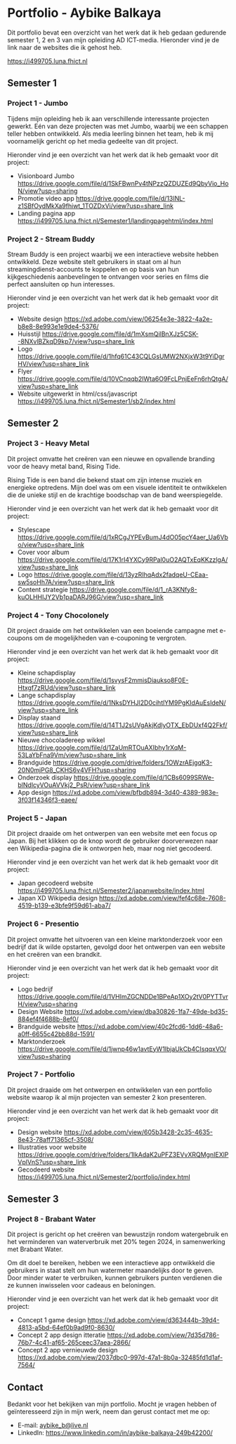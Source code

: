 # Portfolio - Aybike Balkaya

Dit portfolio bevat een overzicht van het werk dat ik heb gedaan gedurende semester 1, 2 en 3 van mijn opleiding AD ICT-media.
Hieronder vind je de link naar de websites die ik gehost heb.

https://i499705.luna.fhict.nl 

## Semester 1

### Project 1 - Jumbo 

Tijdens mijn opleiding heb ik aan verschillende interessante projecten gewerkt. Eén van deze projecten was met Jumbo, waarbij we een schappen teller hebben ontwikkeld. Als media leerling binnen het team, heb ik mij voornamelijk gericht op het media gedeelte van dit project.

Hieronder vind je een overzicht van het werk dat ik heb gemaakt voor dit project:

* Visionboard Jumbo https://drive.google.com/file/d/1SkFBwnPv4tNPzzQZDUZEd9QbyVio_HoN/view?usp=sharing
* Promotie video app https://drive.google.com/file/d/13INL-z1SBfOydMkXa9fhiwt_1TOZDxVi/view?usp=share_link
* Landing pagina app https://i499705.luna.fhict.nl/Semester1/landingpagehtml/index.html

### Project 2 - Stream Buddy

Stream Buddy is een project waarbij we een interactieve website hebben ontwikkeld. Deze website stelt gebruikers in staat om al hun streamingdienst-accounts te koppelen en op basis van hun kijkgeschiedenis aanbevelingen te ontvangen voor series en films die perfect aansluiten op hun interesses.

Hieronder vind je een overzicht van het werk dat ik heb gemaakt voor dit project:

* Website design https://xd.adobe.com/view/06254e3e-3822-4a2e-b8e8-8e993e1e9de4-5376/
* Huisstijl https://drive.google.com/file/d/1mXsmQilBnXJz5CSK--8NXvlBZkqD9kp7/view?usp=share_link
* Logo https://drive.google.com/file/d/1hfq61C43CQLGsUMW2NXjxW3t9YiDgrHV/view?usp=share_link
* Flyer https://drive.google.com/file/d/10VCnqqb2lWta6O9FcLPnjEeFn6rhQtgA/view?usp=share_link
* Website uitgewerkt in html/css/javascript https://i499705.luna.fhict.nl/Semester1/sb2/index.html 

## Semester 2

### Project 3 - Heavy Metal

Dit project omvatte het creëren van een nieuwe en opvallende branding voor de heavy metal band, Rising Tide.

Rising Tide is een band die bekend staat om zijn intense muziek en energieke optredens. Mijn doel was om een visuele identiteit te ontwikkelen die de unieke stijl en de krachtige boodschap van de band weerspiegelde.

Hieronder vind je een overzicht van het werk dat ik heb gemaakt voor dit project:

* Stylescape https://drive.google.com/file/d/1xRCgJYPEvBumJ4dO05pcY4aer_Ua6Vbo/view?usp=share_link
* Cover voor album https://drive.google.com/file/d/17K1rI4YXCy9RPal0uO2AQTxEqKKzzlgA/view?usp=share_link
* Logo https://drive.google.com/file/d/13yzRIhqAdx2fadqeU-CEaa-sw5soHh7A/view?usp=share_link 
* Content strategie https://drive.google.com/file/d/1_rA3KNfy8-kuOLHHIJY2Vb1paDARJ96G/view?usp=share_link 

### Project 4 - Tony Chocolonely

Dit project draaide om het ontwikkelen van een boeiende campagne met e-coupons om de mogelijkheden van e-couponing te vergroten.

Hieronder vind je een overzicht van het werk dat ik heb gemaakt voor dit project:

* Kleine schapdisplay https://drive.google.com/file/d/1svysF2mmisDiaukso8F0E-Htxgf7zRUd/view?usp=share_link
* Lange schapdisplay https://drive.google.com/file/d/1NksDYHJl2D0cihtlYM9PgKIdAuEsIdeN/view?usp=share_link
* Display staand https://drive.google.com/file/d/14T1J2sUVgAkjKdlyOTX_EbDUxf4Q2Fkf/view?usp=share_link
* Nieuwe chocoladereep wikkel https://drive.google.com/file/d/1ZaUmRTOuAXIbhy1rXqM-53LaYbFna9Vm/view?usp=share_link
* Brandguide https://drive.google.com/drive/folders/1OWzrAEjgqK3-20N0mjPG8_CKHS6v4VFH?usp=sharing 
* Onderzoek display https://drive.google.com/file/d/1CBs6099SRWe-blNdlcyVOuAVVkj2_PsR/view?usp=share_link
* App design https://xd.adobe.com/view/bfbdb894-3d40-4389-983e-3f03f14346f3-eaee/

### Project 5 - Japan 

Dit project draaide om het ontwerpen van een website met een focus op Japan. Bij het klikken op de knop wordt de gebruiker doorverwezen naar een Wikipedia-pagina die ik ontworpen heb, maar nog niet gecodeerd.

Hieronder vind je een overzicht van het werk dat ik heb gemaakt voor dit project:

* Japan gecodeerd website https://i499705.luna.fhict.nl/Semester2/japanwebsite/index.html 
* Japan XD Wikipedia design https://xd.adobe.com/view/fef4c68e-7608-4519-b139-e3bfe9f59d61-aba7/ 

### Project 6 - Presentio

Dit project omvatte het uitvoeren van een kleine marktonderzoek voor een bedrijf dat ik wilde opstarten, gevolgd door het ontwerpen van een website en het creëren van een brandkit.

Hieronder vind je een overzicht van het werk dat ik heb gemaakt voor dit project:

* Logo bedrijf https://drive.google.com/file/d/1VHImZGCNDDe1BPeAp1XOy2tV0PYTTvrH/view?usp=sharing
* Design Website https://xd.adobe.com/view/dba30826-1fa7-49de-bd35-884ef4f4688b-8ef0/
* Brandguide website https://xd.adobe.com/view/40c2fcd6-1dd6-48a6-a0ff-6655c42bb88d-1591/
* Marktonderzoek https://drive.google.com/file/d/1jwnp46w1avtEyW1lbjaUkCb4CIsqqxVO/view?usp=sharing 

### Project 7 - Portfolio 

Dit project draaide om het ontwerpen en ontwikkelen van een portfolio website waarop ik al mijn projecten van semester 2 kon presenteren.

Hieronder vind je een overzicht van het werk dat ik heb gemaakt voor dit project:

* Design website https://xd.adobe.com/view/605b3428-2c35-4635-8e43-78aff71365cf-3508/
* Illustraties voor website https://drive.google.com/drive/folders/1IkAdaK2uPFZ3EVvXRQMgnIEXlPVplVnS?usp=share_link 
* Gecodeerd website https://i499705.luna.fhict.nl/Semester2/portfolio/index.html 

## Semester 3

### Project 8 - Brabant Water

Dit project is gericht op het creëren van bewustzijn rondom watergebruik en het verminderen van waterverbruik met 20% tegen 2024, in samenwerking met Brabant Water.

Om dit doel te bereiken, hebben we een interactieve app ontwikkeld die gebruikers in staat stelt om hun watermeter maandelijks door te geven. Door minder water te verbruiken, kunnen gebruikers punten verdienen die ze kunnen inwisselen voor cadeaus en beloningen.

Hieronder vind je een overzicht van het werk dat ik heb gemaakt voor dit project:

* Concept 1 game design https://xd.adobe.com/view/d363444b-39d4-4813-a5bd-64ef0b9ad9f0-8630/ 
* Concept 2 app design itteratie https://xd.adobe.com/view/7d35d786-76b7-4c41-af65-265ceec37aea-2866/
* Concept 2 app vernieuwde design https://xd.adobe.com/view/2037dbc0-997d-47a1-8b0a-32485fd1d1af-7564/ 


## Contact

Bedankt voor het bekijken van mijn portfolio. Mocht je vragen hebben of geïnteresseerd zijn in mijn werk, neem dan gerust contact met me op:

* E-mail: aybike_b@live.nl
* LinkedIn: https://www.linkedin.com/in/aybike-balkaya-249b42200/
